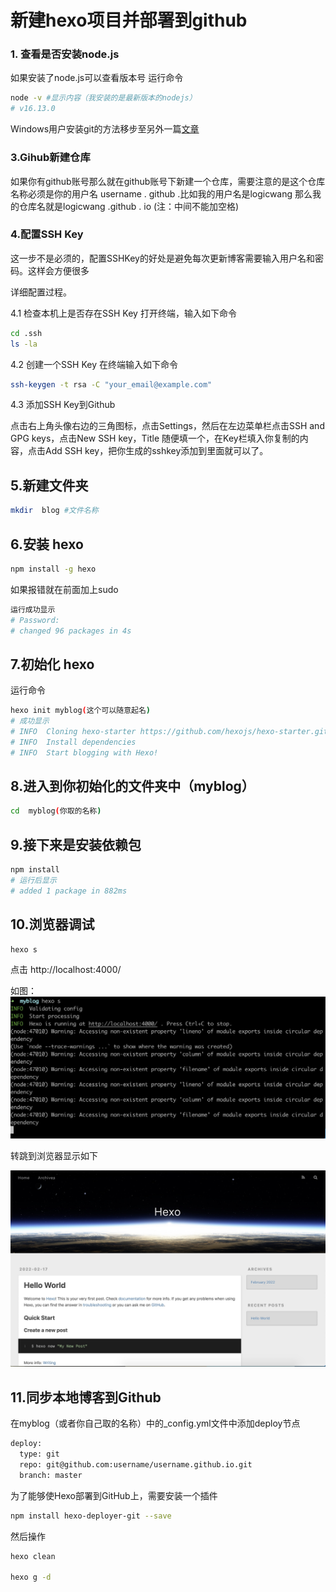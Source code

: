 # 新建hexo项目并部署到github # 


### 1. 查看是否安装node.js ###

如果安装了node.js可以查看版本号
运行命令

```bash
node -v #显示内容（我安装的是最新版本的nodejs）
# v16.13.0
```

Windows用户安装git的方法移步至另外一篇[文章](https://wangyufei.fun/2022/04/01/Windows%E5%AE%89%E8%A3%85git%E6%96%B9%E6%B3%95/)
### 3.Gihub新建仓库 ###
如果你有github账号那么就在github账号下新建一个仓库，需要注意的是这个仓库名称必须是你的用户名 username . github .比如我的用户名是logicwang 那么我的仓库名就是logicwang .github . io (注：中间不能加空格)

### 4.配置SSH Key ###
这一步不是必须的，配置SSHKey的好处是避免每次更新博客需要输入用户名和密码。这样会方便很多

详细配置过程。

4.1 检查本机上是否存在SSH Key
打开终端，输入如下命令
```bash
cd .ssh
ls -la
```
4.2  创建一个SSH Key
在终端输入如下命令
```bash
ssh-keygen -t rsa -C "your_email@example.com"
```

4.3 添加SSH Key到Github

点击右上角头像右边的三角图标，点击Settings，然后在左边菜单栏点击SSH and GPG keys，点击New SSH key，Title 随便填一个，在Key栏填入你复制的内容，点击Add SSH key，把你生成的sshkey添加到里面就可以了。

## 5.新建文件夹 ##

```bash
mkdir  blog #文件名称
```
## 6.安装 hexo ##
```bash
npm install -g hexo
```
如果报错就在前面加上sudo
```bash
运行成功显示
# Password:
# changed 96 packages in 4s
```

## 7.初始化 hexo ##
运行命令
```bash
hexo init myblog(这个可以随意起名) 
# 成功显示
# INFO  Cloning hexo-starter https://github.com/hexojs/hexo-starter.git
# INFO  Install dependencies
# INFO  Start blogging with Hexo!
```

## 8.进入到你初始化的文件夹中（myblog） ##
```bash
cd  myblog(你取的名称)
```

## 9.接下来是安装依赖包 ##
```bash
npm install
# 运行后显示
# added 1 package in 882ms
```

## 10.浏览器调试 ##
```bash
hexo s
```

点击 http://localhost:4000/

如图：
![](/source/_posts/images/blog1.jpg)

转跳到浏览器显示如下

![](/source/_posts/images/blog2.jpg)

## 11.同步本地博客到Github ##
在myblog（或者你自己取的名称）中的_config.yml文件中添加deploy节点
```bash
deploy:
  type: git
  repo: git@github.com:username/username.github.io.git
  branch: master
```

为了能够使Hexo部署到GitHub上，需要安装一个插件
```bash 
npm install hexo-deployer-git --save
```

然后操作
```bash
hexo clean

hexo g -d
```